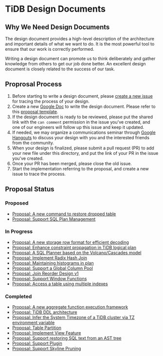# TiDB Design Documents

## Why We Need Design Documents

The design document provides a high-level description of the architecture and important details of what we want to do. It is the most powerful tool to ensure that our work is correctly performed.

Writing a design document can promote us to think deliberately and gather knowledge from others to get our job done better. An excellent design document is closely related to the success of our task.

## Proprosal Process

1. Before starting to write a design document, please [create a new issue](https://github.com/pingcap/tidb/issues/new/choose) for tracing the process of your design.
2. Create a new [Google Doc](https://docs.google.com/document/u/0/) to write the design document. Please refer to this [proposal template](./TEMPLATE.md).
3. If the design document is ready to be reviewed, please put the shared link with the `can comment` permission in the issue you've created, and one of our engineers will follow up this issue and keep it updated.
4. If needed, we may organize a communications seminar through [Google Hangouts](https://hangouts.google.com/) to discuss your design with you and the interested friends from the community.
5. When your design is finalized, please submit a pull request (PR) to add your new file under this directory, and put the link of your PR in the issue you've created. 
6. Once your PR has been merged, please close the old issue.
7. Start the implementation referring to the proposal, and create a new issue to trace the process.

## Proposal Status

### Proposed

- [Proposal: A new command to restore dropped table](./2018-08-10-restore-dropped-table.md)
- [Proposal: Support SQL Plan Management](./2018-12-11-sql-plan-management.md)

### In Progress

- [Proposal: A new storage row format for efficient decoding](./2018-07-19-row-format.md)
- [Proposal: Enhance constraint propagation in TiDB logical plan](./2018-07-22-enhance-propagations.md)
- [Proposal: A SQL Planner based on the Volcano/Cascades model](./2018-08-29-new-planner.md)
- [Proposal: Implement Radix Hash Join](./2018-09-21-radix-hashjoin.md)
- [Proposal: Maintaining histograms in plan](./2018-09-04-histograms-in-plan.md)
- [Proposal: Support a Global Column Pool](./2018-10-22-the-column-pool.md)
- [Proposal: Join Reorder Design v1](./2018-10-20-join-reorder-dp-v1.md)
- [Proposal: Support Window Functions](./2018-10-31-window-functions.md)
- [Proposal: Access a table using multiple indexes](./2019-04-11-indexmerge.md)

### Completed

- [Proposal: A new aggregate function execution framework](./2018-07-01-refactor-aggregate-framework.md)
- [Proposal: TiDB DDL architecture](./2018-10-08-online-DDL.md)
- [Proposal: Infer the System Timezone of a TiDB cluster via TZ environment variable](./2018-09-10-adding-tz-env.md)
- [Proposal: Table Partition](./2018-10-19-table-partition.md)
- [Proposal: Implement View Feature](./2018-10-24-view-support.md)
- [Proposal: Support restoring SQL text from an AST tree](./2018-11-29-ast-to-sql-text.md)
- [Proposal: Support Plugin](./2018-12-10-plugin-framework.md)
- [Proposal: Support Skyline Pruning](./2019-01-25-skyline-pruning.md)
